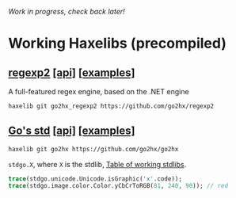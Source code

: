 *Work in progress, check back later!*

# Working Haxelibs (precompiled)

## [regexp2](https://github.com/go2hx/regexp2) [[api]](https://go2hx.github.io/regexp2/api) [[examples]](https://github.com/go2hx/regexp2/blob/master/samples/)
A full-featured regex engine, based on the .NET engine 
```sh
haxelib git go2hx_regexp2 https://github.com/go2hx/regexp2
```

## [Go's std](https://github.com/go2hx/go2hx/blob/master/stdgo) [[api]](https://go2hx.github.io/api) [[examples]](https://github.com/go2hx/go2hx.github.io/tree/master/samples/cases)
```sh
haxelib git go2hx https://github.com/go2hx/go2hx
```
``stdgo.X``, where ``X`` is the stdlib, [Table of working stdlibs](https://go2hx.github.io/).
```haxe
trace(stdgo.unicode.Unicode.isGraphic('x'.code));
trace(stdgo.image.color.Color.yCbCrToRGB(81, 240, 90)); // red
```
